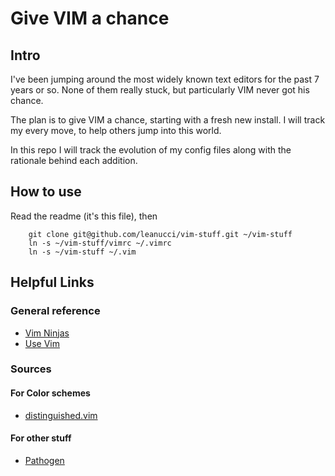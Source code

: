 # Give VIM a chance

## Intro

I've been jumping around the most widely known text editors for the past 7 years or so. None of them really stuck, but particularly VIM never got his chance.

The plan is to give VIM a chance, starting with a fresh new install. I will track my every move, to help others jump into this world.

In this repo I will track the evolution of my config files along with the rationale behind each addition.

## How to use

Read the readme (it's this file), then

		git clone git@github.com/leanucci/vim-stuff.git ~/vim-stuff
		ln -s ~/vim-stuff/vimrc ~/.vimrc
		ln -s ~/vim-stuff ~/.vim

## Helpful Links

### General reference

* [Vim Ninjas](http://www.vimninjas.com/)
* [Use Vim](http://usevim.com/)

### Sources

#### For Color schemes

* [distinguished.vim](https://github.com/Lokaltog/vim-distinguished)

#### For other stuff

* [Pathogen](https://github.com/tpope/vim-pathogen)